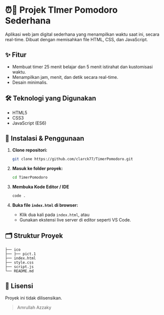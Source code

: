 # ⏰📃 Projek TImer Pomodoro Sederhana

Aplikasi web jam digital sederhana yang menampilkan waktu saat ini, secara real-time. Dibuat dengan memisahkan file HTML, CSS, dan JavaScript.

## ✨ Fitur
- Membuat timer 25 menit belajar dan 5 menit istirahat dan kustomisasi waktu.
- Menampilkan jam, menit, dan detik secara real-time.
- Desain minimalis.

## 🛠️ Teknologi yang Digunakan
- HTML5
- CSS3
- JavaScript (ES6)

## 🚀 Instalasi & Penggunaan
1. **Clone repositori:**
   ```bash
   git clone https://github.com/clarck77/TimerPomodoro.git
   ```

2. **Masuk ke folder proyek:**
   ```bash
   cd TimerPomodoro
   ```

3. **Membuka Kode Editor / IDE**
   ```bash
   code . 
   ```

4. **Buka file `index.html` di browser:**
   - Klik dua kali pada `index.html`, atau
   - Gunakan ekstensi live server di editor seperti VS Code.

## 🗂️ Struktur Proyek
```
├── ico
├── ├── pict.1
├── index.html    
├── style.css     
├── script.js
└── README.md     
```

## 📄 Lisensi
Proyek ini tidak dilisensikan.

> Amrullah Azzaky
